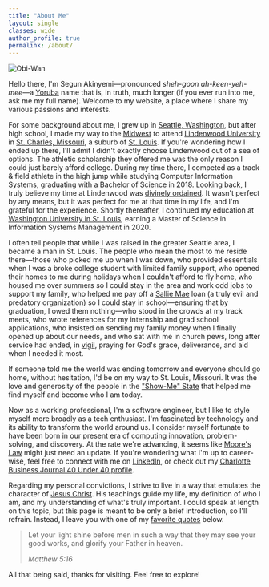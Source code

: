 ```yaml
---
title: "About Me"
layout: single
classes: wide
author_profile: true
permalink: /about/
---
```


<script src="/assets/js/dynamic-link-targeting.js"></script>

![Obi-Wan](/assets/images/obiwan.gif)

Hello there, I'm Segun Akinyemi—pronounced _sheh-goon ah-keen-yeh-mee_—a [Yoruba](https://en.wikipedia.org/wiki/Yoruba_people) name that is, in truth, much longer (if you ever run into me, ask me my full name). Welcome to my website, a place where I share my various passions and interests.

For some background about me, I grew up in [Seattle, Washington](https://en.wikipedia.org/wiki/Seattle), but after high school, I made my way to the [Midwest](https://en.wikipedia.org/wiki/Midwestern_United_States) to attend [Lindenwood University](https://en.wikipedia.org/wiki/Lindenwood_University) in [St. Charles, Missouri](https://en.wikipedia.org/wiki/St._Charles,_Missouri), a suburb of [St. Louis](https://en.wikipedia.org/wiki/St._Louis). If you're wondering how I ended up there, I'll admit I didn't exactly choose Lindenwood out of a sea of options. The athletic scholarship they offered me was the only reason I could just barely afford college. During my time there, I competed as a track & field athlete in the high jump while studying Computer Information Systems, graduating with a Bachelor of Science in 2018. Looking back, I truly believe my time at Lindenwood was [divinely ordained](https://www.biblegateway.com/passage/?search=Proverbs+16%3A9&version=NIV). It wasn't perfect by any means, but it was perfect for me at that time in my life, and I'm grateful for the experience. Shortly thereafter, I continued my education at [Washington University in St. Louis](https://en.wikipedia.org/wiki/Washington_University_in_St._Louis), earning a Master of Science in Information Systems Management in 2020.

I often tell people that while I was raised in the greater Seattle area, I became a man in St. Louis. The people who mean the most to me reside there—those who picked me up when I was down, who provided essentials when I was a broke college student with limited family support, who opened their homes to me during holidays when I couldn't afford to fly home, who housed me over summers so I could stay in the area and work odd jobs to support my family, who helped me pay off a [Sallie Mae](https://en.wikipedia.org/wiki/Sallie_Mae) loan (a truly evil and predatory organization) so I could stay in school—ensuring that by graduation, I owed them nothing—who stood in the crowds at my track meets, who wrote references for my internship and grad school applications, who insisted on sending my family money when I finally opened up about our needs, and who sat with me in church pews, long after service had ended, in [vigil](https://www.gotquestions.org/prayer-vigil.html), praying for God's grace, deliverance, and aid when I needed it most.

If someone told me the world was ending tomorrow and everyone should go home, without hesitation, I'd be on my way to St. Louis, Missouri. It was the love and generosity of the people in the ["Show-Me" State](https://www.sos.mo.gov/archives/history/slogan.asp) that helped me find myself and become who I am today.

Now as a working professional, I'm a software engineer, but I like to style myself more broadly as a tech enthusiast. I'm fascinated by technology and its ability to transform the world around us. I consider myself fortunate to have been born in our present era of computing innovation, problem-solving, and discovery. At the rate we're advancing, it seems like [Moore's Law](https://en.wikipedia.org/wiki/Moore%27s_law) might just need an update. If you're wondering what I'm up to career-wise, feel free to connect with me on [LinkedIn](https://www.linkedin.com/in/segunakinyemi), or check out my [Charlotte Business Journal 40 Under 40 profile](https://segunakinyemi.com/blog/cbj-40-under-40/).

Regarding my personal convictions, I strive to live in a way that emulates the character of [Jesus Christ](/blog/commands-of-christ/). His teachings guide my life, my definition of who I am, and my understanding of what's truly important. I could speak at length on this topic, but this page is meant to be only a brief introduction, so I'll refrain. Instead, I leave you with one of my [favorite quotes](/blog/favorite-quotes) below.

> Let your light shine before men in such a way that they may see your good works, and glorify your Father in heaven.
>
> <cite>Matthew 5:16</cite>

All that being said, thanks for visiting. Feel free to explore!
